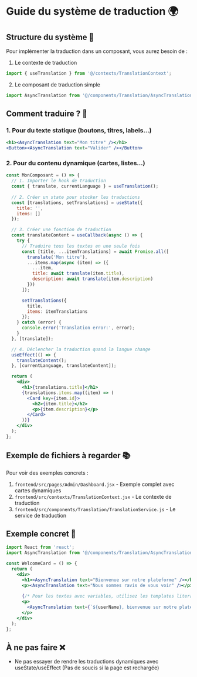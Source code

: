 # Guide du système de traduction 🌍

## Structure du système 📁

Pour implémenter la traduction dans un composant, vous aurez besoin de :

1. Le contexte de traduction
```jsx
import { useTranslation } from '@/contexts/TranslationContext';
```

2. Le composant de traduction simple
```jsx
import AsyncTranslation from '@/components/Translation/AsyncTranslation';
```

## Comment traduire ? 🤔

### 1. Pour du texte statique (boutons, titres, labels...)
```jsx
<h1><AsyncTranslation text="Mon titre" /></h1>
<Button><AsyncTranslation text="Valider" /></Button>
```

### 2. Pour du contenu dynamique (cartes, listes...)

```jsx
const MonComposant = () => {
  // 1. Importer le hook de traduction
  const { translate, currentLanguage } = useTranslation();
  
  // 2. Créer un state pour stocker les traductions
  const [translations, setTranslations] = useState({
    title: '',
    items: []
  });

  // 3. Créer une fonction de traduction
  const translateContent = useCallback(async () => {
    try {
      // Traduire tous les textes en une seule fois
      const [title, ...itemTranslations] = await Promise.all([
        translate('Mon titre'),
        ...items.map(async (item) => ({
          ...item,
          title: await translate(item.title),
          description: await translate(item.description)
        }))
      ]);

      setTranslations({
        title,
        items: itemTranslations
      });
    } catch (error) {
      console.error('Translation error:', error);
    }
  }, [translate]);

  // 4. Déclencher la traduction quand la langue change
  useEffect(() => {
    translateContent();
  }, [currentLanguage, translateContent]);

  return (
    <div>
      <h1>{translations.title}</h1>
      {translations.items.map((item) => (
        <Card key={item.id}>
          <h2>{item.title}</h2>
          <p>{item.description}</p>
        </Card>
      ))}
    </div>
  );
};
```


## Exemple de fichiers à regarder 📚

Pour voir des exemples concrets :
1. `frontend/src/pages/Admin/Dashboard.jsx` - Exemple complet avec cartes dynamiques
2. `frontend/src/contexts/TranslationContext.jsx` - Le contexte de traduction
3. `frontend/src/components/Translation/TranslationService.js` - Le service de traduction

## Exemple concret 🎯

```jsx
import React from 'react';
import AsyncTranslation from '@/components/Translation/AsyncTranslation';

const WelcomeCard = () => {
  return (
    <div>
      <h1><AsyncTranslation text="Bienvenue sur notre plateforme" /></h1>
      <p><AsyncTranslation text="Nous sommes ravis de vous voir" /></p>
      
      {/* Pour les textes avec variables, utilisez les templates literals */}
      <p>
        <AsyncTranslation text={`${userName}, bienvenue sur notre plateforme`} />
      </p>
    </div>
  );
};
```

## À ne pas faire ❌

- Ne pas essayer de rendre les traductions dynamiques avec useState/useEffect (Pas de soucis si   la page est rechargée)